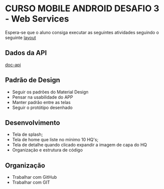 # CURSO MOBILE ANDROID DESAFIO 3 - Web Services

Espera-se que o aluno consiga executar as seguintes atividades seguindo o seguinte [layout](https://marvelapp.com/prototype/194b601g/screen/53575548/handoff) 

## Dados da API  
[doc-api](https://developer.marvel.com/docs ) 

## Padrão de Design
- Seguir os padrões do Material Design
- Pensar na usabilidade do APP
- Manter padrão entre as telas
- Seguir o protótipo desenhado

## Desenvolvimento
- Tela de splash;
- Tela de home que liste no mínimo 10 HQ's;
- Tela de detalhe quando clicado expandir a imagem de capa do HQ
- Organização e estrutura de código

## Organização
- Trabalhar com GitHub
- Trabalhar com GIT